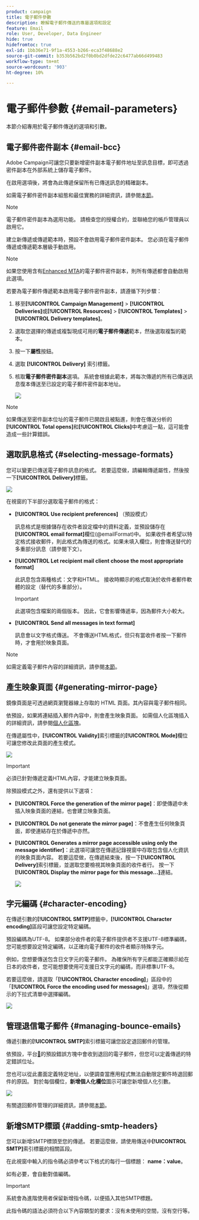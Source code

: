 ```yaml
---
product: campaign
title: 電子郵件參數
description: 瞭解電子郵件傳送的專屬選項和設定
feature: Email
role: User, Developer, Data Engineer
hide: true
hidefromtoc: true
exl-id: 1bb36e71-9f1a-4553-b266-eca3f48688e2
source-git-commit: b353b562bd2f0b0bd2dfde22c6477ab66d499483
workflow-type: tm+mt
source-wordcount: '903'
ht-degree: 10%

---
```


# 電子郵件參數 {#email-parameters}

本節介紹專用於電子郵件傳送的選項和引數。

## 電子郵件密件副本 {#email-bcc}

Adobe Campaign可讓您只要新增密件副本電子郵件地址至訊息目標，即可透過密件副本在外部系統上儲存電子郵件。

在啟用選項後，將會為此傳遞保留所有已傳送訊息的精確副本。

如需電子郵件密件副本組態和最佳實務的詳細資訊，請參閱[本節](../../installation/using/email-archiving.md)。

>[!NOTE]
>
>電子郵件密件副本為選用功能。 請檢查您的授權合約，並聯絡您的帳戶管理員以啟用它。

建立新傳遞或傳遞範本時，預設不會啟用電子郵件密件副本。 您必須在電子郵件傳遞或傳遞範本層級手動啟用。

>[!NOTE]
>
>如果您使用含有[Enhanced MTA](sending-with-enhanced-mta.md)的電子郵件密件副本，則所有傳遞都會自動啟用此選項。

若要為電子郵件傳遞範本啟用電子郵件密件副本，請遵循下列步驟：

1. 移至&#x200B;**[!UICONTROL Campaign Management]** > **[!UICONTROL Deliveries]**&#x200B;或&#x200B;**[!UICONTROL Resources]** > **[!UICONTROL Templates]** > **[!UICONTROL Delivery templates]**。
1. 選取您選擇的傳遞或複製現成可用的&#x200B;**電子郵件傳遞**&#x200B;範本，然後選取複製的範本。
1. 按一下&#x200B;**屬性**&#x200B;按鈕。
1. 選取 **[!UICONTROL Delivery]** 索引標籤。
1. 核取&#x200B;**電子郵件密件副本**&#x200B;選項。 系統會根據此範本，將每次傳遞的所有已傳送訊息復本傳送至已設定的電子郵件密件副本地址。

   ![](assets/s_ncs_user_wizard_archiving.png)

>[!NOTE]
>
>如果傳送至密件副本位址的電子郵件已開啟且被點進，則會在傳送分析的&#x200B;**[!UICONTROL Total opens]**&#x200B;和&#x200B;**[!UICONTROL Clicks]**&#x200B;中考慮這一點，這可能會造成一些計算錯誤。

## 選取訊息格式 {#selecting-message-formats}

您可以變更已傳送電子郵件訊息的格式。 若要這麼做，請編輯傳遞屬性，然後按一下&#x200B;**[!UICONTROL Delivery]**&#x200B;標籤。

![](assets/s_ncs_user_wizard_email_param.png)

在視窗的下半部分選取電子郵件的格式：

* **[!UICONTROL Use recipient preferences]** （預設模式）

  訊息格式是根據儲存在收件者設定檔中的資料定義，並預設儲存在&#x200B;**[!UICONTROL email format]**&#x200B;欄位(@emailFormat)中。 如果收件者希望以特定格式接收郵件，則此格式為傳送的格式。如果未填入欄位，則會傳送替代的多重部分訊息（請參閱下文）。

* **[!UICONTROL Let recipient mail client choose the most appropriate format]**

  此訊息包含兩種格式：文字和HTML。 接收時顯示的格式取決於收件者郵件軟體的設定（替代的多重部分）。

  >[!IMPORTANT]
  >
  >此選項包含檔案的兩個版本。 因此，它會影響傳遞率，因為郵件大小較大。

* **[!UICONTROL Send all messages in text format]**

  訊息會以文字格式傳送。 不會傳送HTML格式，但只有當收件者按一下郵件時，才會用於映象頁面。

>[!NOTE]
>
>如需定義電子郵件內容的詳細資訊，請參閱[本節](defining-the-email-content.md)。

## 產生映象頁面 {#generating-mirror-page}

鏡像頁面是可透過網頁瀏覽器線上存取的 HTML 頁面。其內容與電子郵件相同。

依預設，如果將連結插入郵件內容中，則會產生映象頁面。 如需個人化區塊插入的詳細資訊，請參閱[個人化區塊](personalization-blocks.md)。

在傳遞屬性中，**[!UICONTROL Validity]**&#x200B;索引標籤的&#x200B;**[!UICONTROL Mode]**&#x200B;欄位可讓您修改此頁面的產生模式。

![](assets/s_ncs_user_wizard_miror_page_mode.png)

>[!IMPORTANT]
>
>必須已針對傳遞定義HTML內容，才能建立映象頁面。

除預設模式之外，還有提供以下選項：

* **[!UICONTROL Force the generation of the mirror page]**：即使傳遞中未插入映象頁面的連結，也會建立映象頁面。
* **[!UICONTROL Do not generate the mirror page]**：不會產生任何映象頁面，即使連結存在於傳遞中亦然。
* **[!UICONTROL Generates a mirror page accessible using only the message identifier]**：此選項可讓您在傳遞記錄視窗中存取包含個人化資訊的映象頁面內容。 若要這麼做，在傳遞結束後，按一下&#x200B;**[!UICONTROL Delivery]**&#x200B;索引標籤，並選取您要檢視其映象頁面的收件者行。 按一下&#x200B;**[!UICONTROL Display the mirror page for this message...]**&#x200B;連結。

  ![](assets/s_ncs_user_wizard_miror_page_link.png)

## 字元編碼 {#character-encoding}

在傳遞引數的&#x200B;**[!UICONTROL SMTP]**&#x200B;標籤中，**[!UICONTROL Character encoding]**&#x200B;區段可讓您設定特定編碼。

預設編碼為UTF-8。 如果部分收件者的電子郵件提供者不支援UTF-8標準編碼，您可能想要設定特定編碼，以正確向電子郵件的收件者顯示特殊字元。

例如，您想要傳送包含日文字元的電子郵件。 為確保所有字元都能正確顯示給在日本的收件者，您可能想要使用可支援日文字元的編碼，而非標準UTF-8。

若要這麼做，請選取「**[!UICONTROL Character encoding]**」區段中的「**[!UICONTROL Force the encoding used for messages]**」選項，然後從顯示的下拉式清單中選擇編碼。

![](assets/s_ncs_user_email_del_properties_smtp_tab_encoding.png)

## 管理退信電子郵件 {#managing-bounce-emails}

傳遞引數的&#x200B;**[!UICONTROL SMTP]**&#x200B;索引標籤可讓您設定退回郵件的管理。

依預設，平台[&#128279;](../../installation/using/deploying-an-instance.md#parameters-for-delivered-emails-parameters-for-delivered-emails)的預設錯誤方塊中會收到退回的電子郵件，但您可以定義傳遞的特定錯誤位址。

您也可以從此畫面定義特定地址，以便調查當應用程式無法自動限定郵件時退回郵件的原因。 對於每個欄位，**新增個人化欄位**&#x200B;圖示可讓您新增個人化引數。

![](assets/s_ncs_user_email_del_properties_smtp_tab.png)

有關退回郵件管理的詳細資訊，請參閱[本節](understanding-delivery-failures.md#bounce-mail-management)。

## 新增SMTP標頭 {#adding-smtp-headers}

您可以新增SMTP標頭至您的傳遞。 若要這麼做，請使用傳送中&#x200B;**[!UICONTROL SMTP]**&#x200B;索引標籤的相關區段。

在此視窗中輸入的指令碼必須參考以下格式的每行一個標題： **name：value**。

如有必要，會自動對值編碼。

>[!IMPORTANT]
>
>系統會為進階使用者保留新增指令碼，以便插入其他SMTP標題。
>
>此指令碼的語法必須符合以下內容類型的要求：沒有未使用的空間，沒有空行等。
